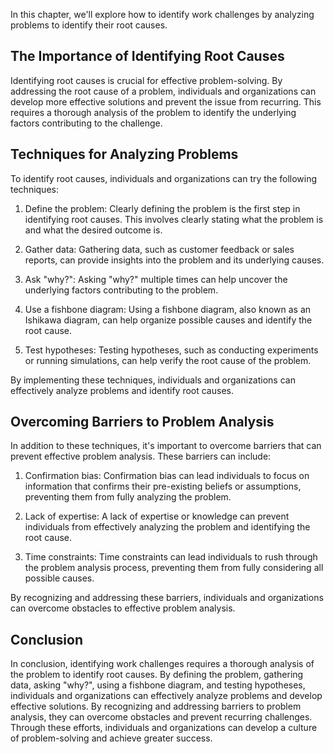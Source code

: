 
In this chapter, we'll explore how to identify work challenges by analyzing problems to identify their root causes.

The Importance of Identifying Root Causes
-----------------------------------------

Identifying root causes is crucial for effective problem-solving. By addressing the root cause of a problem, individuals and organizations can develop more effective solutions and prevent the issue from recurring. This requires a thorough analysis of the problem to identify the underlying factors contributing to the challenge.

Techniques for Analyzing Problems
---------------------------------

To identify root causes, individuals and organizations can try the following techniques:

1. Define the problem: Clearly defining the problem is the first step in identifying root causes. This involves clearly stating what the problem is and what the desired outcome is.

2. Gather data: Gathering data, such as customer feedback or sales reports, can provide insights into the problem and its underlying causes.

3. Ask "why?": Asking "why?" multiple times can help uncover the underlying factors contributing to the problem.

4. Use a fishbone diagram: Using a fishbone diagram, also known as an Ishikawa diagram, can help organize possible causes and identify the root cause.

5. Test hypotheses: Testing hypotheses, such as conducting experiments or running simulations, can help verify the root cause of the problem.

By implementing these techniques, individuals and organizations can effectively analyze problems and identify root causes.

Overcoming Barriers to Problem Analysis
---------------------------------------

In addition to these techniques, it's important to overcome barriers that can prevent effective problem analysis. These barriers can include:

1. Confirmation bias: Confirmation bias can lead individuals to focus on information that confirms their pre-existing beliefs or assumptions, preventing them from fully analyzing the problem.

2. Lack of expertise: A lack of expertise or knowledge can prevent individuals from effectively analyzing the problem and identifying the root cause.

3. Time constraints: Time constraints can lead individuals to rush through the problem analysis process, preventing them from fully considering all possible causes.

By recognizing and addressing these barriers, individuals and organizations can overcome obstacles to effective problem analysis.

Conclusion
----------

In conclusion, identifying work challenges requires a thorough analysis of the problem to identify root causes. By defining the problem, gathering data, asking "why?", using a fishbone diagram, and testing hypotheses, individuals and organizations can effectively analyze problems and develop effective solutions. By recognizing and addressing barriers to problem analysis, they can overcome obstacles and prevent recurring challenges. Through these efforts, individuals and organizations can develop a culture of problem-solving and achieve greater success.
